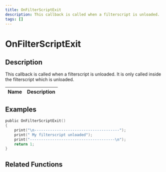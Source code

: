 ```yaml
---
title: OnFilterScriptExit
description: This callback is called when a filterscript is unloaded.
tags: []
---
```


# OnFilterScriptExit

<TagLinks />

## Description

This callback is called when a filterscript is unloaded. It is only called inside the filterscript which is unloaded.

| Name | Description |
| ---- | ----------- |


## Examples

```c
public OnFilterScriptExit()
{
    print("\n--------------------------------------");
    print(" My filterscript unloaded");
    print("--------------------------------------\n");
    return 1;
}
```

## Related Functions
